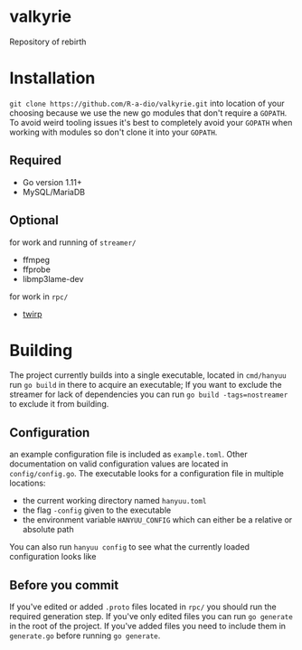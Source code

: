 # valkyrie
Repository of rebirth

Installation
=====

`git clone https://github.com/R-a-dio/valkyrie.git` into location of your choosing because we use the new go modules that don't require a `GOPATH`. To avoid weird tooling issues it's best to completely avoid your `GOPATH` when working with modules so don't clone it into your `GOPATH`.

Required
-----
- Go version 1.11+
- MySQL/MariaDB

Optional
-----
for work and running of `streamer/`
- ffmpeg
- ffprobe
- libmp3lame-dev

for work in `rpc/`
- [twirp](https://twitchtv.github.io/twirp/docs/install.html)

Building
=====

The project currently builds into a single executable, located in `cmd/hanyuu` run `go build` in there to acquire an executable; If you want to exclude the streamer for lack of dependencies you can run `go build -tags=nostreamer` to exclude it from building.

Configuration
-----

an example configuration file is included as `example.toml`. Other documentation on valid configuration values are located in `config/config.go`. The executable looks for a configuration file in multiple locations:
- the current working directory named `hanyuu.toml`
- the flag `-config` given to the executable
- the environment variable `HANYUU_CONFIG` which can either be a relative or absolute path

You can also run `hanyuu config` to see what the currently loaded configuration looks like

Before you commit
-----

If you've edited or added `.proto` files located in `rpc/` you should run the required generation step. If you've only edited files you can run `go generate` in the root of the project. If you've added files you need to include them in `generate.go` before running `go generate`.